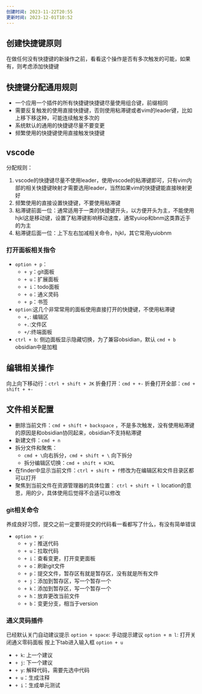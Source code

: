 ```yaml
---
创建时间: 2023-11-22T20:55
更新时间: 2023-12-01T10:52
---
```

## 创建快捷键原则
在做任何没有快捷键的新操作之前，看看这个操作是否有多次触发的可能，如果有，则考虑添加快捷键

## 快捷键分配通用规则

- 一个应用一个插件的所有快捷键快捷键尽量使用组合键，前缀相同
- 需要反复触发的使用直接快捷键，否则使用粘滞键或者vim的leader键，比如上移下移这种，可能连续触发多次的
- 系统默认的通用的快捷键尽量不要变更
- 频繁使用的快捷键使用直接触发快捷键

## vscode
分配规则：
1. vscode的快捷键尽量不使用leader，使用vscode的粘滞键即可，只有vim内部的相关快捷键映射才需要选用leader，当然如果vim的快捷键能直接映射更好
2. 频繁使用的直接设置快捷键，不要使用粘滞键
3. 粘滞键前面一位：通常适用于一类的快捷键开头，以方便开头为主，不能使用hjkl这是移动键，设置了粘滞键影响移动速度，通常yuiop和bnm这类靠近手的为主
4. 粘滞键后面一位：上下左右加减相关命令，hjkl，其它常用yuiobnm

### 打开面板相关指令

- `option + p`：
  - `+ y`：git面板
  - `+ u`：扩展面板
  - `+ i`：todo面板
  - `+ o`：通义灵码
  - `+ p`：书签
- `option`:这几个非常常用的面板使用直接打开的快捷键，不使用粘滞键
	- `+,`: 编辑区
	- `+.`:文件区
	- `+/`:终端面板
- `ctrl + b`: 侧边面板显示隐藏切换，为了兼容obsidian，默认 `cmd + b` obsidian中是加粗

## 编辑相关操作
向上向下移动行：`ctrl + shift + JK`
折叠打开：`cmd + +-`
折叠打开全部：`cmd + shift + +-`

## 文件相关配置
- 删除当前文件：`cmd + shift + backspace` ，不是多次触发，没有使用粘滞键的原因是和obsidian协同起来，obsidian不支持粘滞键
- 新建文件：`cmd + n`
- 拆分文件和聚焦：
	- `cmd + \`向右拆分，`cmd + shift + \` 向下拆分
	- 拆分编辑区切换：`cmd + shift + HJKL`
 - 在finder中显示当前文件：`ctrl + shift + f`修改为在编辑区和文件目录区都可以打开
 - 聚焦到当前文件在资源管理器的具体位置： `ctrl + shift + l` location的意思，用的少，具体使用后觉得不合适可以修改
### git相关命令
养成良好习惯，提交之前一定要将提交的代码看一看都写了什么，有没有简单错误
- `option + y`: 
  - `+ y`：推送代码
  - `+ u`：拉取代码
  - `+ i`：查看变更，打开变更面板
  - `+ o`：刷新git文件
  - `+ p`：提交文件，暂存区有就是暂存区，没有就是所有文件
  - `+ j`：添加到暂存区，写一个暂存一个
  - `+ k`：添加到暂存区，写一个暂存一个
  - `+ h`：放弃更改当前文件
  - `+ b`：变更分支，相当于version

### 通义灵码插件
已经默认关门自动建议提示
`option + space`: 手动提示建议
`option + m l`: 打开关闭通义零码面板 按上下tab进入输入框
`option + u`
- `+ k`: 上一个建议
- `+ j`: 下一个建议
- `+ y`:  解释代码，需要先选中代码
- `+ u`：生成注释
- `+ i`：生成单元测试
